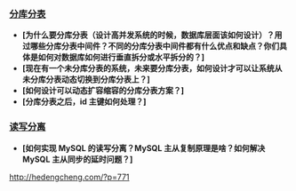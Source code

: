 ### [分库分表](https://github.com/doocs/advanced-java)
- **[为什么要分库分表（设计高并发系统的时候，数据库层面该如何设计）？用过哪些分库分表中间件？不同的分库分表中间件都有什么优点和缺点？你们具体是如何对数据库如何进行垂直拆分或水平拆分的？]**
- **[现在有一个未分库分表的系统，未来要分库分表，如何设计才可以让系统从未分库分表动态切换到分库分表上？]**
- **[如何设计可以动态扩容缩容的分库分表方案？]**
- **[分库分表之后，id 主键如何处理？]**

### [读写分离](https://github.com/doocs/advanced-java)
- **[如何实现 MySQL 的读写分离？MySQL 主从复制原理是啥？如何解决 MySQL 主从同步的延时问题？]**

http://hedengcheng.com/?p=771

